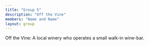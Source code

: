 ```yaml
---
title: "Group 5"
description: "Off the Vine"
members: "Name and Name"
layout: group
---
```


Off the Vine: A local winery who operates a small walk-in wine-bar.